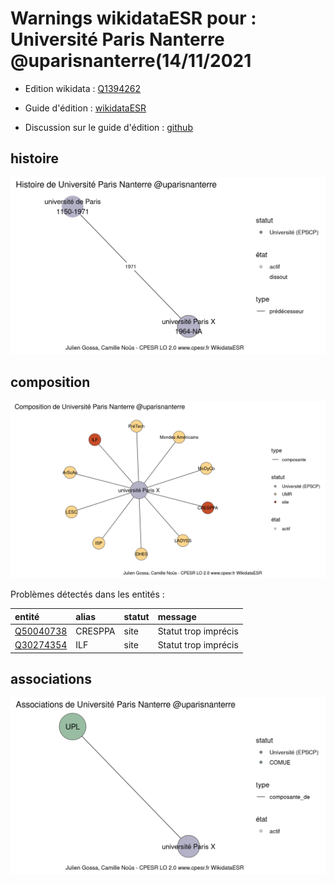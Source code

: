 Warnings wikidataESR pour : Université Paris Nanterre @uparisnanterre(14/11/2021
================

- Edition wikidata : [Q1394262](https://www.wikidata.org/wiki/Q1394262)
- Guide d'édition : [wikidataESR](https://github.com/cpesr/wikidataESR/)

- Discussion sur le guide d'édition : [github](https://github.com/cpesr/wikidataESR/issues)



## histoire 

![Graphique non généré](Q1394262-histoire.png) 

 



## composition 

![Graphique non généré](Q1394262-composition.png) 

Problèmes détectés dans les entités :

|entité                                               |alias   |statut |message              |
|:----------------------------------------------------|:-------|:------|:--------------------|
|[Q50040738](https://www.wikidata.org/wiki/Q50040738) |CRESPPA |site   |Statut trop imprécis |
|[Q30274354](https://www.wikidata.org/wiki/Q30274354) |ILF     |site   |Statut trop imprécis |

 



## associations 

![Graphique non généré](Q1394262-associations.png) 

 

